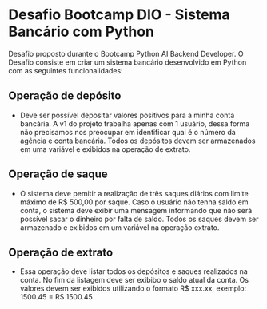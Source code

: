 # Desafio Bootcamp DIO - Sistema Bancário com Python

Desafio proposto durante o Bootcamp Python AI Backend Developer.
O Desafio consiste em criar um sistema bancário desenvolvido em Python com as seguintes funcionalidades:

## Operação de depósito
- Deve ser possível depositar valores positivos para a minha conta bancária. A v1 do projeto trabalha apenas com 1 usuário, dessa forma não precisamos nos preocupar em identificar qual é o número da agência e conta bancária. Todos os depósitos devem ser armazenados em uma variável e exibidos  na operação de extrato.

## Operação de saque
- O sistema deve pemitir a realização de três saques diários com limite máximo de R$ 500,00 por saque. Caso o usuário não tenha saldo em conta, o sistema deve exibir uma mensagem informando que não será possível sacar o dinheiro por falta  de saldo. Todos os saques devem ser armazenado e exibidos em um variável na operação extrato.

## Operação de extrato
- Essa operação deve listar todos os depósitos e saques realizados na conta. No fim da listagem deve ser exibibo o saldo atual da conta. Os valores devem ser exibidos utilizando o formato R$ xxx.xx, exemplo: 1500.45 = R$ 1500.45